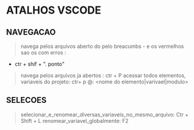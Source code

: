 # ATALHOS VSCODE

## NAVEGACAO
> navega pelos arquivos aberto do pelo breacumbs - e os vermelhos sao os com erros :
- ctr + shif + ". ponto"

> navega pelos arquivos ja abertos : ctr + P <digite nome arquivo>
> acessar todos elementos, variaveis do projeto: ctr+ p <escreva> @: <nome do elemento|varivael|modulo>

## SELECOES
> selecionar_e_renomear_diversas_variaveis_no_mesmo_arquivo: Ctr + Shift + L
> renomear_variavel_globalmente: F2